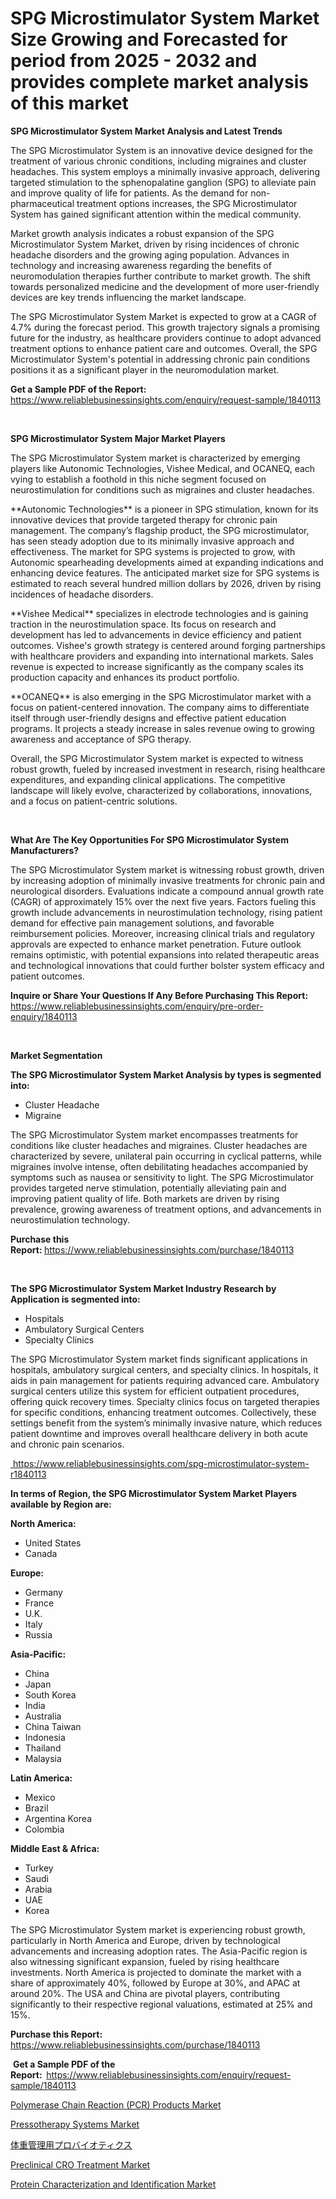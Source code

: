 <p><h1>SPG Microstimulator System Market Size Growing and Forecasted for period from 2025 - 2032 and provides complete market analysis of this market</h1></p><p><strong>SPG Microstimulator System Market Analysis and Latest Trends</strong></p>
<p><p>The SPG Microstimulator System is an innovative device designed for the treatment of various chronic conditions, including migraines and cluster headaches. This system employs a minimally invasive approach, delivering targeted stimulation to the sphenopalatine ganglion (SPG) to alleviate pain and improve quality of life for patients. As the demand for non-pharmaceutical treatment options increases, the SPG Microstimulator System has gained significant attention within the medical community.</p><p>Market growth analysis indicates a robust expansion of the SPG Microstimulator System Market, driven by rising incidences of chronic headache disorders and the growing aging population. Advances in technology and increasing awareness regarding the benefits of neuromodulation therapies further contribute to market growth. The shift towards personalized medicine and the development of more user-friendly devices are key trends influencing the market landscape.</p><p>The SPG Microstimulator System Market is expected to grow at a CAGR of 4.7% during the forecast period. This growth trajectory signals a promising future for the industry, as healthcare providers continue to adopt advanced treatment options to enhance patient care and outcomes. Overall, the SPG Microstimulator System's potential in addressing chronic pain conditions positions it as a significant player in the neuromodulation market.</p></p>
<p><strong>Get a Sample PDF of the Report:&nbsp;</strong> <a href="https://www.reliablebusinessinsights.com/enquiry/request-sample/1840113?utm_campaign=101&utm_medium=2&utm_source=Github&utm_content=ia&utm_term=09032025&utm_id=spg-microstimulator-system">https://www.reliablebusinessinsights.com/enquiry/request-sample/1840113</a></p>
<p>&nbsp;</p>
<p><strong>SPG Microstimulator System Major Market Players</strong></p>
<p><p>The SPG Microstimulator System market is characterized by emerging players like Autonomic Technologies, Vishee Medical, and OCANEQ, each vying to establish a foothold in this niche segment focused on neurostimulation for conditions such as migraines and cluster headaches.</p><p>**Autonomic Technologies** is a pioneer in SPG stimulation, known for its innovative devices that provide targeted therapy for chronic pain management. The company’s flagship product, the SPG microstimulator, has seen steady adoption due to its minimally invasive approach and effectiveness. The market for SPG systems is projected to grow, with Autonomic spearheading developments aimed at expanding indications and enhancing device features. The anticipated market size for SPG systems is estimated to reach several hundred million dollars by 2026, driven by rising incidences of headache disorders.</p><p>**Vishee Medical** specializes in electrode technologies and is gaining traction in the neurostimulation space. Its focus on research and development has led to advancements in device efficiency and patient outcomes. Vishee's growth strategy is centered around forging partnerships with healthcare providers and expanding into international markets. Sales revenue is expected to increase significantly as the company scales its production capacity and enhances its product portfolio.</p><p>**OCANEQ** is also emerging in the SPG Microstimulator market with a focus on patient-centered innovation. The company aims to differentiate itself through user-friendly designs and effective patient education programs. It projects a steady increase in sales revenue owing to growing awareness and acceptance of SPG therapy.</p><p>Overall, the SPG Microstimulator System market is expected to witness robust growth, fueled by increased investment in research, rising healthcare expenditures, and expanding clinical applications. The competitive landscape will likely evolve, characterized by collaborations, innovations, and a focus on patient-centric solutions.</p></p>
<p>&nbsp;</p>
<p><strong>What Are The Key Opportunities For SPG Microstimulator System Manufacturers?</strong></p>
<p><p>The SPG Microstimulator System market is witnessing robust growth, driven by increasing adoption of minimally invasive treatments for chronic pain and neurological disorders. Evaluations indicate a compound annual growth rate (CAGR) of approximately 15% over the next five years. Factors fueling this growth include advancements in neurostimulation technology, rising patient demand for effective pain management solutions, and favorable reimbursement policies. Moreover, increasing clinical trials and regulatory approvals are expected to enhance market penetration. Future outlook remains optimistic, with potential expansions into related therapeutic areas and technological innovations that could further bolster system efficacy and patient outcomes.</p></p>
<p><strong>Inquire or Share Your Questions If Any Before Purchasing This Report:</strong> <a href="https://www.reliablebusinessinsights.com/enquiry/pre-order-enquiry/1840113?utm_campaign=101&utm_medium=2&utm_source=Github&utm_content=ia&utm_term=09032025&utm_id=spg-microstimulator-system">https://www.reliablebusinessinsights.com/enquiry/pre-order-enquiry/1840113</a></p>
<p>&nbsp;</p>
<p><strong>Market Segmentation</strong></p>
<p><strong>The SPG Microstimulator System Market Analysis by types is segmented into:</strong></p>
<p><ul><li>Cluster Headache</li><li>Migraine</li></ul></p>
<p><p>The SPG Microstimulator System market encompasses treatments for conditions like cluster headaches and migraines. Cluster headaches are characterized by severe, unilateral pain occurring in cyclical patterns, while migraines involve intense, often debilitating headaches accompanied by symptoms such as nausea or sensitivity to light. The SPG Microstimulator provides targeted nerve stimulation, potentially alleviating pain and improving patient quality of life. Both markets are driven by rising prevalence, growing awareness of treatment options, and advancements in neurostimulation technology.</p></p>
<p><strong>Purchase this Report:&nbsp;</strong><a href="https://www.reliablebusinessinsights.com/purchase/1840113?utm_campaign=101&utm_medium=2&utm_source=Github&utm_content=ia&utm_term=09032025&utm_id=spg-microstimulator-system">https://www.reliablebusinessinsights.com/purchase/1840113</a></p>
<p>&nbsp;</p>
<p><strong>The SPG Microstimulator System Market Industry Research by Application is segmented into:</strong></p>
<p><ul><li>Hospitals</li><li>Ambulatory Surgical Centers</li><li>Specialty Clinics</li></ul></p>
<p><p>The SPG Microstimulator System market finds significant applications in hospitals, ambulatory surgical centers, and specialty clinics. In hospitals, it aids in pain management for patients requiring advanced care. Ambulatory surgical centers utilize this system for efficient outpatient procedures, offering quick recovery times. Specialty clinics focus on targeted therapies for specific conditions, enhancing treatment outcomes. Collectively, these settings benefit from the system’s minimally invasive nature, which reduces patient downtime and improves overall healthcare delivery in both acute and chronic pain scenarios.</p></p>
<p><a href="https://www.reliablebusinessinsights.com/spg-microstimulator-system-r1840113?utm_campaign=101&utm_medium=2&utm_source=Github&utm_content=ia&utm_term=09032025&utm_id=spg-microstimulator-system">&nbsp;https://www.reliablebusinessinsights.com/spg-microstimulator-system-r1840113</a></p>
<p><strong>In terms of Region, the SPG Microstimulator System Market Players available by Region are:</strong></p>
<p>
    <p> <strong> North America: </strong>
        <ul>
            <li>United States</li>
            <li>Canada</li>
        </ul>
        </p> 
    <p> <strong> Europe: </strong>
        <ul>
            <li>Germany</li>
            <li>France</li>
            <li>U.K.</li>
            <li>Italy</li>
            <li>Russia</li>
        </ul>
        </p> 
    <p> <strong> Asia-Pacific: </strong>
        <ul>
            <li>China</li>
            <li>Japan</li>
            <li>South Korea</li>
            <li>India</li>
            <li>Australia</li>
            <li>China Taiwan</li>
            <li>Indonesia</li>
            <li>Thailand</li>
            <li>Malaysia</li>
        </ul>
        </p> 
    <p> <strong> Latin America: </strong>
        <ul>
            <li>Mexico</li>
            <li>Brazil</li>
            <li>Argentina Korea</li>
            <li>Colombia</li>
        </ul>
        </p> 
    <p> <strong> Middle East & Africa: </strong>
        <ul>
            <li>Turkey</li>
            <li>Saudi</li>
            <li>Arabia</li>
            <li>UAE</li>
            <li>Korea</li>
        </ul>
    </p>
    </p>
<p><p>The SPG Microstimulator System market is experiencing robust growth, particularly in North America and Europe, driven by technological advancements and increasing adoption rates. The Asia-Pacific region is also witnessing significant expansion, fueled by rising healthcare investments. North America is projected to dominate the market with a share of approximately 40%, followed by Europe at 30%, and APAC at around 20%. The USA and China are pivotal players, contributing significantly to their respective regional valuations, estimated at 25% and 15%.</p></p>
<p><strong>Purchase this Report: </strong><a href="https://www.reliablebusinessinsights.com/purchase/1840113?utm_campaign=101&utm_medium=2&utm_source=Github&utm_content=ia&utm_term=09032025&utm_id=spg-microstimulator-system">https://www.reliablebusinessinsights.com/purchase/1840113</a></p>
<p>&nbsp;<strong>Get a Sample PDF of the Report:&nbsp;&nbsp;</strong><a href="https://www.reliablebusinessinsights.com/enquiry/request-sample/1840113?utm_campaign=101&utm_medium=2&utm_source=Github&utm_content=ia&utm_term=09032025&utm_id=spg-microstimulator-system">https://www.reliablebusinessinsights.com/enquiry/request-sample/1840113</a></p>
<p><strong></strong></p>
<p><p><a href="https://github.com/kadutjoelly83/Market-Research-Report-List-1/blob/main/polymerase-chain-reaction-pcr-products-market.md?utm_campaign=101&utm_medium=2&utm_source=Github&utm_content=ia&utm_term=09032025&utm_id=spg-microstimulator-system">Polymerase Chain Reaction (PCR) Products Market</a></p><p><a href="https://github.com/shimweummul/Market-Research-Report-List-1/blob/main/pressotherapy-systems-market.md?utm_campaign=101&utm_medium=2&utm_source=Github&utm_content=ia&utm_term=09032025&utm_id=spg-microstimulator-system">Pressotherapy Systems Market</a></p><p><a href="https://github.com/lababdou/Market-Research-Report-List-7/blob/main/702409542613.md?utm_campaign=101&utm_medium=2&utm_source=Github&utm_content=ia&utm_term=09032025&utm_id=spg-microstimulator-system">体重管理用プロバイオティクス</a></p><p><a href="https://github.com/snaikraso/Market-Research-Report-List-1/blob/main/preclinical-cro-treatment-market.md?utm_campaign=101&utm_medium=2&utm_source=Github&utm_content=ia&utm_term=09032025&utm_id=spg-microstimulator-system">Preclinical CRO Treatment Market</a></p><p><a href="https://github.com/sternymkere4/Market-Research-Report-List-1/blob/main/protein-characterization-and-identification-market.md?utm_campaign=101&utm_medium=2&utm_source=Github&utm_content=ia&utm_term=09032025&utm_id=spg-microstimulator-system">Protein Characterization and Identification Market</a></p></p>